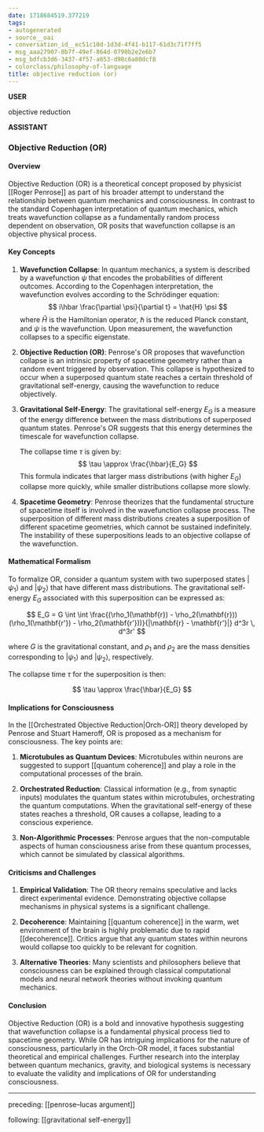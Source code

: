 ```yaml
---
date: 1718684519.377219
tags:
- autogenerated
- source__oai
- conversation_id__ec51c10d-1d3d-4f41-b117-61d3c71f7ff5
- msg_aaa27907-8b7f-49ef-864d-0790b2e2e6b7
- msg_bdfcb3d6-3437-4f57-a653-d98c6a80dcf8
- colorclass/philosophy-of-language
title: objective reduction (or)
---
```


**USER**

objective reduction


**ASSISTANT**

### Objective Reduction (OR)

#### Overview

Objective Reduction (OR) is a theoretical concept proposed by physicist [[Roger Penrose]] as part of his broader attempt to understand the relationship between quantum mechanics and consciousness. In contrast to the standard Copenhagen interpretation of quantum mechanics, which treats wavefunction collapse as a fundamentally random process dependent on observation, OR posits that wavefunction collapse is an objective physical process.

#### Key Concepts

1. **Wavefunction Collapse**:
   In quantum mechanics, a system is described by a wavefunction $\psi$ that encodes the probabilities of different outcomes. According to the Copenhagen interpretation, the wavefunction evolves according to the Schrödinger equation:
   $$ i\hbar \frac{\partial \psi}{\partial t} = \hat{H} \psi $$
   where $\hat{H}$ is the Hamiltonian operator, $\hbar$ is the reduced Planck constant, and $\psi$ is the wavefunction. Upon measurement, the wavefunction collapses to a specific eigenstate.

2. **Objective Reduction (OR)**:
   Penrose's OR proposes that wavefunction collapse is an intrinsic property of spacetime geometry rather than a random event triggered by observation. This collapse is hypothesized to occur when a superposed quantum state reaches a certain threshold of gravitational self-energy, causing the wavefunction to reduce objectively.

3. **Gravitational Self-Energy**:
   The gravitational self-energy $E_G$ is a measure of the energy difference between the mass distributions of superposed quantum states. Penrose's OR suggests that this energy determines the timescale for wavefunction collapse.

   The collapse time $\tau$ is given by:
   $$ \tau \approx \frac{\hbar}{E_G} $$
   This formula indicates that larger mass distributions (with higher $E_G$) collapse more quickly, while smaller distributions collapse more slowly.

4. **Spacetime Geometry**:
   Penrose theorizes that the fundamental structure of spacetime itself is involved in the wavefunction collapse process. The superposition of different mass distributions creates a superposition of different spacetime geometries, which cannot be sustained indefinitely. The instability of these superpositions leads to an objective collapse of the wavefunction.

#### Mathematical Formalism

To formalize OR, consider a quantum system with two superposed states $|\psi_1\rangle$ and $|\psi_2\rangle$ that have different mass distributions. The gravitational self-energy $E_G$ associated with this superposition can be expressed as:

$$ E_G = G \int \int \frac{(\rho_1(\mathbf{r}) - \rho_2(\mathbf{r})) (\rho_1(\mathbf{r'}) - \rho_2(\mathbf{r'}))}{|\mathbf{r} - \mathbf{r'}|} d^3r \, d^3r' $$

where $G$ is the gravitational constant, and $\rho_1$ and $\rho_2$ are the mass densities corresponding to $|\psi_1\rangle$ and $|\psi_2\rangle$, respectively.

The collapse time $\tau$ for the superposition is then:

$$ \tau \approx \frac{\hbar}{E_G} $$

#### Implications for Consciousness

In the [[Orchestrated Objective Reduction|Orch-OR]] theory developed by Penrose and Stuart Hameroff, OR is proposed as a mechanism for consciousness. The key points are:

1. **Microtubules as Quantum Devices**:
   Microtubules within neurons are suggested to support [[quantum coherence]] and play a role in the computational processes of the brain.

2. **Orchestrated Reduction**:
   Classical information (e.g., from synaptic inputs) modulates the quantum states within microtubules, orchestrating the quantum computations. When the gravitational self-energy of these states reaches a threshold, OR causes a collapse, leading to a conscious experience.

3. **Non-Algorithmic Processes**:
   Penrose argues that the non-computable aspects of human consciousness arise from these quantum processes, which cannot be simulated by classical algorithms.

#### Criticisms and Challenges

1. **Empirical Validation**:
   The OR theory remains speculative and lacks direct experimental evidence. Demonstrating objective collapse mechanisms in physical systems is a significant challenge.

2. **Decoherence**:
   Maintaining [[quantum coherence]] in the warm, wet environment of the brain is highly problematic due to rapid [[decoherence]]. Critics argue that any quantum states within neurons would collapse too quickly to be relevant for cognition.

3. **Alternative Theories**:
   Many scientists and philosophers believe that consciousness can be explained through classical computational models and neural network theories without invoking quantum mechanics.

#### Conclusion

Objective Reduction (OR) is a bold and innovative hypothesis suggesting that wavefunction collapse is a fundamental physical process tied to spacetime geometry. While OR has intriguing implications for the nature of consciousness, particularly in the Orch-OR model, it faces substantial theoretical and empirical challenges. Further research into the interplay between quantum mechanics, gravity, and biological systems is necessary to evaluate the validity and implications of OR for understanding consciousness.


---

preceding: [[penrose–lucas argument]]  


following: [[gravitational self-energy]]